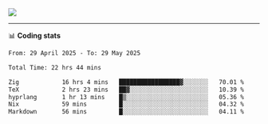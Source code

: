 <picture>
  <source
  srcset="https://github-readme-stats.vercel.app/api?username=sant0s12&show_icons=true&theme=dark"
  media="(prefers-color-scheme: dark)"
  />
  <source
  srcset="https://github-readme-stats.vercel.app/api?username=sant0s12&show_icons=true"
  media="(prefers-color-scheme: light)"
  />
  <img src="https://github-readme-stats.vercel.app/api?username=sant0s12&show_icons=true" />
</picture>

---

📊 **Coding stats**

<!--START_SECTION:waka-->

```txt
From: 29 April 2025 - To: 29 May 2025

Total Time: 22 hrs 44 mins

Zig            16 hrs 4 mins   █████████████████▓░░░░░░░   70.01 %
TeX            2 hrs 23 mins   ██▓░░░░░░░░░░░░░░░░░░░░░░   10.39 %
hyprlang       1 hr 13 mins    █▒░░░░░░░░░░░░░░░░░░░░░░░   05.36 %
Nix            59 mins         █░░░░░░░░░░░░░░░░░░░░░░░░   04.32 %
Markdown       56 mins         █░░░░░░░░░░░░░░░░░░░░░░░░   04.11 %
```

<!--END_SECTION:waka-->
